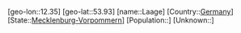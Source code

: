 ﻿---
location: [53.93,12.35]
type: City
tags:
- geo/City


SpocWebEntityId: 31771
isDeleted: false
confidential: public

---
[geo-lon::12.35]
[geo-lat::53.93]
[name::Laage]
[Country::[Germany](geo/Continent/Europe/Germany.md)]
[State::[Mecklenburg-Vorpommern](geo/Continent/Europe/Germany/Mecklenburg-Vorpommern.md)]
[Population::]
[Unknown::]

